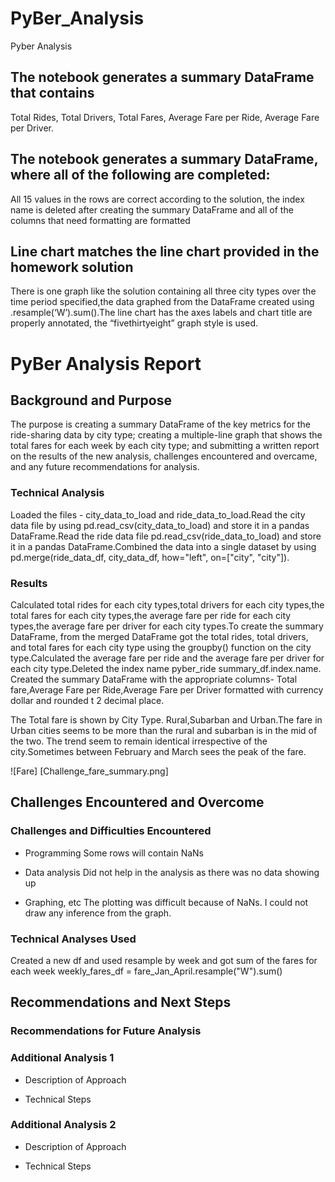 # PyBer_Analysis
  Pyber Analysis
    
## The notebook generates a summary DataFrame that contains 
  Total Rides,
  Total Drivers,
  Total Fares,
  Average Fare per Ride,
  Average Fare per Driver.
## The notebook generates a summary DataFrame, where all of the following are completed:
  All 15 values in the rows are correct according to the solution,
  the index name is deleted after creating the summary DataFrame and
  all of the columns that need formatting are formatted
## Line chart matches the line chart provided in the homework solution
  There is one graph like the solution containing all three city types over the time period specified,the data graphed from the DataFrame created using
  .resample(‘W’).sum().The line chart has the axes labels and chart title are properly annotated, the “fivethirtyeight” graph style is used.

  # PyBer Analysis Report

## Background and Purpose
The purpose is creating a summary DataFrame of the key metrics for the ride-sharing data by city type; creating a multiple-line graph that shows the total fares for each week by each city type; and submitting a written report on the results of the new analysis, challenges encountered and overcame, and any future recommendations for analysis.

### Technical Analysis
Loaded the files - city_data_to_load and ride_data_to_load.Read the city data file by using pd.read_csv(city_data_to_load) and store it in a pandas DataFrame.Read the ride data file pd.read_csv(ride_data_to_load) and store it in a pandas DataFrame.Combined the data into a single dataset by using pd.merge(ride_data_df, city_data_df, how="left", on=["city", "city"]).
### Results
Calculated total rides for each city types,total drivers for each city types,the total fares for each city types,the average fare per ride for each city types,the average fare per driver for each city types.To create the summary DataFrame, from the merged DataFrame got the total rides, total drivers, and total fares for each city type using the groupby() function on the city type.Calculated the average fare per ride and the average fare per driver for each city type.Deleted the index name pyber_ride summary_df.index.name.
Created the summary DataFrame with the appropriate columns- Total fare,Average Fare per Ride,Average Fare per Driver formatted with currency dollar and rounded t 2 decimal place.

The Total fare is shown by City Type. Rural,Subarban and Urban.The fare in Urban cities seems to be more than the rural and subarban is in the mid of the two. The trend seem to remain identical irrespective of the city.Sometimes between February and March sees the peak of the fare. 

![Fare] [Challenge_fare_summary.png]


## Challenges Encountered and Overcome

### Challenges and Difficulties Encountered

* Programming
Some rows will contain NaNs
* Data analysis
Did not help in the analysis as there was no data showing up 

* Graphing, etc
The plotting was difficult because of NaNs. I could not draw any inference from the graph.
### Technical Analyses Used
Created a new df and used resample by week and got sum of the fares for each week
weekly_fares_df = fare_Jan_April.resample("W").sum()
## Recommendations and Next Steps


### Recommendations for Future Analysis

### Additional Analysis 1

* Description of Approach

* Technical Steps

### Additional Analysis 2

* Description of Approach

* Technical Steps
